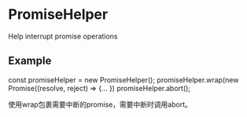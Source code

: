 # PromiseHelper
Help interrupt promise operations

## Example
 const promiseHelper = new PromiseHelper();
 promiseHelper.wrap(new Promise((resolve, reject) => {... })
 promiseHelper.abort();

 使用wrap包裹需要中断的promise，需要中断时调用abort。

